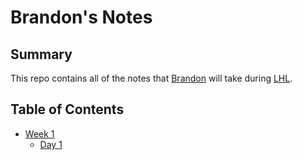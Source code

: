 # Brandon's Notes

## Summary

This repo contains all of the notes that [Brandon](https://github.com/Barndon99) will take during [LHL](https://www.lighthouselabs.ca/).

## Table of Contents
* [Week 1](/Week_1)
  * [Day 1](/Week_1/Day_1)